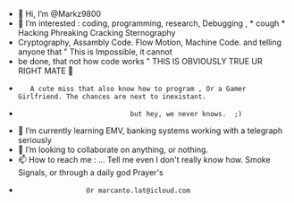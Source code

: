 - 👋 Hi, I’m @Markz9800
- 👀 I’m interested : coding, programming, research, Debugging , * cough *  Hacking Phreaking Cracking Sternography 
- Cryptography, Assambly Code. Flow Motion, Machine Code. and telling anyone that " This is Impossible, it cannot
-  be done, that not how code works " THIS IS OBVIOUSLY TRUE UR RIGHT MATE  👀    
-        A cute miss that also know how to program , Or a Gamer Girlfriend. The chances are next to inexistant. 
-                                 but hey, we never knows.  ;)
- 🌱 I’m currently learning EMV, banking systems working with a telegraph seriously
- 💞️ I’m looking to collaborate on anything, or nothing.
- 📫 How to reach me :    ... Tell me even I don't really know how. Smoke Signals, or through a daily god Prayer's 
-                      Or marcanto.lat@icloud.com

<!---
Markz9800/Markz9800 is a ✨ special ✨ repository because its TRUE 
--->
